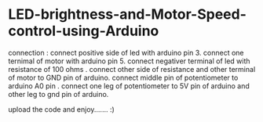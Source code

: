 # LED-brightness-and-Motor-Speed-control-using-Arduino
connection :
connect positive side of led with arduino pin 3.
connect one ternimal of motor with arduino pin 5.
connect negativer terminal of led with resistance of 100 ohms .
connect other side of resistance and other terminal of  motor to GND pin of arduino.
connect middle pin of potentiometer to arduino A0 pin .
connect one leg of potentiometer to 5V pin of arduino and other leg to gnd pin of arduino.

upload the code and enjoy....... :)
